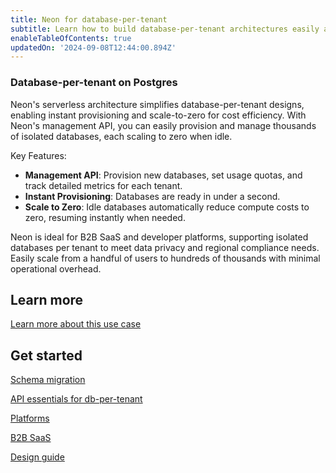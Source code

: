 ```yaml
---
title: Neon for database-per-tenant
subtitle: Learn how to build database-per-tenant architectures easily and cost-effectively on Neon
enableTableOfContents: true
updatedOn: '2024-09-08T12:44:00.894Z'
---
```


### Database-per-tenant on Postgres

Neon's serverless architecture simplifies database-per-tenant designs, enabling instant provisioning and scale-to-zero for cost efficiency. With Neon's management API, you can easily provision and manage thousands of isolated databases, each scaling to zero when idle.

Key Features:

- **Management API**: Provision new databases, set usage quotas, and track detailed metrics for each tenant.
- **Instant Provisioning**: Databases are ready in under a second.
- **Scale to Zero**: Idle databases automatically reduce compute costs to zero, resuming instantly when needed.

Neon is ideal for B2B SaaS and developer platforms, supporting isolated databases per tenant to meet data privacy and regional compliance needs. Easily scale from a handful of users to hundreds of thousands with minimal operational overhead.

## Learn more

<DetailIconCards>

<a href="/docs/use-cases/about-database-per-tenant" description="Learn more about how to build database-per-tenant architectures with Neon" icon="gui">Learn more about this use case</a>

</DetailIconCards>

## Get started

<DetailIconCards>

<a href="/docs/use-cases/tbd" description="How to manage schema migrations across many Neon projects" icon="chart-bar">Schema migration</a>

<a href="https://api-docs.neon.tech/reference/getting-started-with-neon-api" description="Automate your fleet management via the Neon API" icon="database">API essentials for db-per-tenant</a>

<a href="/docs/use-cases/tbd" description="Enable your users to create their own isolated Postgres database" icon="openai">Platforms</a>

<a href="/docs/use-cases/tbd" description="Follow these recommendations for easy compliance and data management" icon="filter">B2B SaaS</a>

<a href="/docs/use-cases/tbd" description="Follow this guide to set up Neon with one project per customer" icon="import">Design guide</a>

</DetailIconCards>
